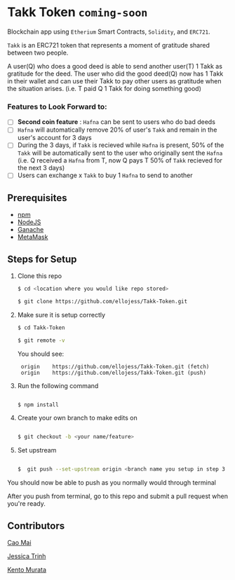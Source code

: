 # Takk Token ```coming-soon```

 Blockchain app using `Etherium` Smart Contracts, `Solidity`, and `ERC721`. 
 
 `Takk` is an ERC721 token that represents a moment of gratitude shared between two people. 
 
 A user(Q) who does a good deed is able to send another user(T) 1 Takk as gratitude for the deed. The user who did the good deed(Q) now has 1 Takk in their wallet and can use their Takk to pay other users as gratitude when the situation arises.
 (i.e. T paid Q 1 Takk for doing something good)

### Features to Look Forward to: 

- [ ] **Second coin feature** :  `Hafna` can be sent to users who do bad deeds
- [ ] `Hafna` will automatically remove 20% of user's `Takk` and remain in the user's account for 3 days
- [ ] During the 3 days, if `Takk` is recieved while `Hafna` is present, 50% of the `Takk` will be automatically sent to the user who originally sent the `Hafna` (i.e. Q received a `Hafna` from T, now Q pays T 50% of `Takk` recieved for the next 3 days)
- [ ] Users can exchange x `Takk` to buy 1 `Hafna` to send to another 

## Prerequisites

- [npm](https://www.npmjs.com/get-npm)
- [NodeJS](https://nodejs.org/en/download/)
- [Ganache](https://www.trufflesuite.com/ganache)
- [MetaMask](https://metamask.io/)

## Steps for Setup 

1.  Clone this repo 

    ```bash
    $ cd <location where you would like repo stored>

    $ git clone https://github.com/ellojess/Takk-Token.git

    ```

2. Make sure it is setup correctly 

    ```bash
    $ cd Takk-Token

    $ git remote -v

    ```
        
    You should see: 

        origin    https://github.com/ellojess/Takk-Token.git (fetch)
        origin    https://github.com/ellojess/Takk-Token.git (push)
        
3. Run the following command

    ```bash

    $ npm install

    ```
        
4. Create your own branch to make edits on 

    ```bash

    $ git checkout -b <your name/feature>

    ```
        
5. Set upstream 

    ```bash

    $  git push --set-upstream origin <branch name you setup in step 3 above>

    ```

You should now be able to push as you normally would through terminal

After you push from terminal, go to this repo and submit a pull request when you're ready. 



## Contributors 

[Cao Mai](https://github.com/caocmai)

[Jessica Trinh](https://github.com/ellojess)

[Kento Murata](https://github.com/kmurata798)
